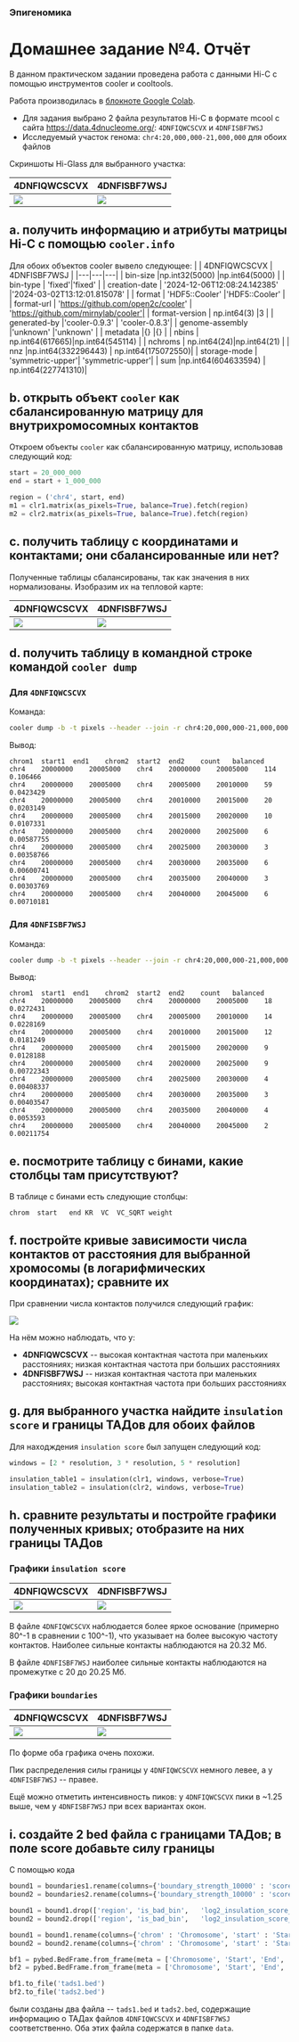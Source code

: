 ### Эпигеномика
# Домашнее задание №4. Отчёт
В данном практическом задании проведена работа с данными Hi-C с помощью инструментов cooler и cooltools.

Работа производилась в [блокноте Google Colab](https://colab.research.google.com/drive/1ckXPVOC6pwCE0RM9bvP4kelChfN6x1FL?usp=sharing).

- Для задания выбрано 2 файла результатов Hi-C в формате mcool с сайта https://data.4dnucleome.org/: `4DNFIQWCSCVX` и `4DNFISBF7WSJ`
- Исследуемый участок генома: `chr4:20,000,000-21,000,000` для обоих файлов

Скриншоты Hi-Glass для выбранного участка:

|  4DNFIQWCSCVX | 4DNFISBF7WSJ  |
|---|---|
| ![](https://github.com/akamaaru/hse25_hw4/blob/main/img/4DNFIQWCSCVX/hi-glass.png) | ![](https://github.com/akamaaru/hse25_hw4/blob/main/img/4DNFISBF7WSJ/hi-glass.png) |

## a. получить информацию и атрибуты матрицы Hi-C с помощью `cooler.info`
Для обоих объектов cooler вывело следующее:
|  |  4DNFIQWCSCVX | 4DNFISBF7WSJ  |
|---|---|---|
| bin-size |np.int32(5000) |np.int64(5000) |
| bin-type | 'fixed'|'fixed' |
| creation-date | '2024-12-06T12:08:24.142385' |'2024-03-02T13:12:01.815078' |
| format | 'HDF5::Cooler' |'HDF5::Cooler' |
| format-url | 'https://github.com/open2c/cooler' | 'https://github.com/mirnylab/cooler'|
| format-version | np.int64(3) |3 |
| generated-by |'cooler-0.9.3' | 'cooler-0.8.3'|
| genome-assembly |'unknown' |'unknown' |
| metadata |{} |{} |
| nbins | np.int64(617665)|np.int64(545114) |
| nchroms | np.int64(24)|np.int64(21) |
| nnz |np.int64(332296443) | np.int64(175072550)|
| storage-mode | 'symmetric-upper'| 'symmetric-upper'|
| sum |np.int64(604633594) | np.int64(227741310)|

## b. открыть объект `cooler` как сбалансированную матрицу для внутрихромосомных контактов
Откроем объекты `cooler` как сбалансированную матрицу, использовав следующий код:
``` python
start = 20_000_000
end = start + 1_000_000

region = ('chr4', start, end)
m1 = clr1.matrix(as_pixels=True, balance=True).fetch(region)
m2 = clr2.matrix(as_pixels=True, balance=True).fetch(region)
```

## c. получить таблицу с координатами и контактами; они сбалансированные или нет?
Полученные таблицы сбалансированы, так как значения в них нормализованы. Изобразим их на тепловой карте:

|  4DNFIQWCSCVX | 4DNFISBF7WSJ  |
|---|---|
| ![](https://github.com/akamaaru/hse25_hw4/blob/main/img/4DNFIQWCSCVX/heatmap.png) | ![](https://github.com/akamaaru/hse25_hw4/blob/main/img/4DNFISBF7WSJ/heatmap.png) |

## d. получить таблицу в командной строке командой `cooler dump`
### Для `4DNFIQWCSCVX`
Команда:
``` bash
cooler dump -b -t pixels --header --join -r chr4:20,000,000-21,000,000 /content/drive/MyDrive/биоинфа/4DNFIQWCSCVX.mcool::resolutions/5000 | head
```

Вывод:
```
chrom1	start1	end1	chrom2	start2	end2	count	balanced
chr4	20000000	20005000	chr4	20000000	20005000	114	0.106466
chr4	20000000	20005000	chr4	20005000	20010000	59	0.0423429
chr4	20000000	20005000	chr4	20010000	20015000	20	0.0203149
chr4	20000000	20005000	chr4	20015000	20020000	10	0.0107331
chr4	20000000	20005000	chr4	20020000	20025000	6	0.00587755
chr4	20000000	20005000	chr4	20025000	20030000	3	0.00358766
chr4	20000000	20005000	chr4	20030000	20035000	6	0.00600741
chr4	20000000	20005000	chr4	20035000	20040000	3	0.00303769
chr4	20000000	20005000	chr4	20040000	20045000	6	0.00710181
```

### Для `4DNFISBF7WSJ`
Команда:
``` bash
cooler dump -b -t pixels --header --join -r chr4:20,000,000-21,000,000 /content/drive/MyDrive/биоинфа/4DNFISBF7WSJ.mcool::resolutions/5000 | head
```

Вывод:
```
chrom1	start1	end1	chrom2	start2	end2	count	balanced
chr4	20000000	20005000	chr4	20000000	20005000	18	0.0272431
chr4	20000000	20005000	chr4	20005000	20010000	14	0.0228169
chr4	20000000	20005000	chr4	20010000	20015000	12	0.0181249
chr4	20000000	20005000	chr4	20015000	20020000	9	0.0128188
chr4	20000000	20005000	chr4	20020000	20025000	9	0.00722343
chr4	20000000	20005000	chr4	20025000	20030000	4	0.00408337
chr4	20000000	20005000	chr4	20030000	20035000	3	0.00403547
chr4	20000000	20005000	chr4	20035000	20040000	4	0.0053593
chr4	20000000	20005000	chr4	20040000	20045000	2	0.00211754
```

## e. посмотрите таблицу с бинами, какие столбцы там присутствуют?
В таблице с бинами есть следующие столбцы: 

`chrom	start	end	KR	VC	VC_SQRT	weight`

## f. постройте кривые зависимости числа контактов от расстояния для выбранной хромосомы (в логарифмических координатах); сравните их
При сравнении числа контактов получился следующий график:

![](https://github.com/akamaaru/hse25_hw4/blob/main/img/contacts.png)

На нём можно наблюдать, что у:
- **4DNFIQWCSCVX** -- высокая контактная частота при маленьких расстояниях; низкая контактная частота при больших расстояниях
- **4DNFISBF7WSJ** -- низкая контактная частота при маленьких расстояниях; высокая контактная частота при больших расстояниях

## g. для выбранного участка найдите `insulation score` и границы ТАДов для обоих файлов
Для находждения `insulation score` был запущен следующий код:
``` python
windows = [2 * resolution, 3 * resolution, 5 * resolution]

insulation_table1 = insulation(clr1, windows, verbose=True)
insulation_table2 = insulation(clr2, windows, verbose=True)
```

## h. сравните результаты и постройте графики полученных кривых; отобразите на них границы ТАДов
### Графики `insulation score`
|  4DNFIQWCSCVX | 4DNFISBF7WSJ  |
|---|---|
| ![](https://github.com/akamaaru/hse25_hw4/blob/main/img/4DNFIQWCSCVX/insulation.png) | ![](https://github.com/akamaaru/hse25_hw4/blob/main/img/4DNFISBF7WSJ/insulation.png) |

В файле `4DNFIQWCSCVX` наблюдается более яркое основание (примерно 80^-1 в сравнении с 100^-1), что указывает на более высокую частоту контактов. 
Наиболее сильные контакты наблюдаются на 20.32 Мб.

В файле `4DNFISBF7WSJ` наиболее сильные контакты наблюдаются на промежутке с 20 до 20.25 Мб.

### Графики `boundaries`
|  4DNFIQWCSCVX | 4DNFISBF7WSJ  |
|---|---|
| ![](https://github.com/akamaaru/hse25_hw4/blob/main/img/4DNFIQWCSCVX/boundaries.png) | ![](https://github.com/akamaaru/hse25_hw4/blob/main/img/4DNFISBF7WSJ/boundaries.png) |

По форме оба графика очень похожи. 

Пик распределения силы границы у `4DNFIQWCSCVX` немного левее, а у `4DNFISBF7WSJ` -- правее.

Ещё можно отметить интенсивность пиков: у `4DNFIQWCSCVX` пики в ~1.25 выше, чем у `4DNFISBF7WSJ` при всех вариантах окон.

## i. создайте 2 bed файла с границами ТАДов; в поле score добавьте силу границы
С помощью кода 
``` python
bound1 = boundaries1.rename(columns={'boundary_strength_10000' : 'score'})
bound2 = boundaries2.rename(columns={'boundary_strength_10000' : 'score'})

bound1 = bound1.drop(['region', 'is_bad_bin',	'log2_insulation_score_10000',	'n_valid_pixels_10000', 'is_boundary_10000'], axis = 1)
bound2 = bound2.drop(['region', 'is_bad_bin',	'log2_insulation_score_10000',	'n_valid_pixels_10000', 'is_boundary_10000'], axis = 1)

bound1 = bound1.rename(columns={'chrom' : 'Chromosome', 'start' : 'Start', 'end' : 'End'})
bound2 = bound2.rename(columns={'chrom' : 'Chromosome', 'start' : 'Start', 'end' : 'End'})

bf1 = pybed.BedFrame.from_frame(meta = ['Chromosome', 'Start', 'End', 'Score'], data=bound1)
bf2 = pybed.BedFrame.from_frame(meta = ['Chromosome', 'Start', 'End', 'Score'], data=bound2)

bf1.to_file('tads1.bed')
bf2.to_file('tads2.bed')
```
были созданы два файла -- `tads1.bed` и `tads2.bed`, содержащие информацию о ТАДах файлов `4DNFIQWCSCVX` и `4DNFISBF7WSJ` соответственно. 
Оба этих файла содержатся в папке `data`.
